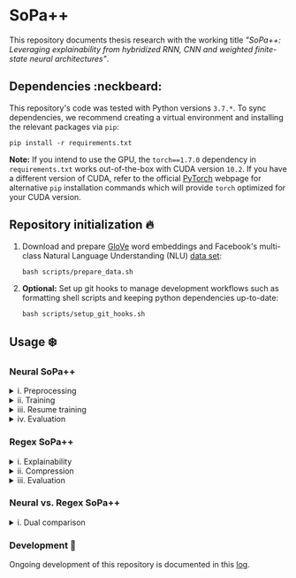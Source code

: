 # SoPa++

This repository documents thesis research with the working title *"SoPa++: Leveraging explainability from hybridized RNN, CNN and weighted finite-state neural architectures"*.

## Dependencies :neckbeard:

This repository's code was tested with Python versions `3.7.*`. To sync dependencies, we recommend creating a virtual environment and installing the relevant packages via `pip`:

```shell
pip install -r requirements.txt
```

**Note:** If you intend to use the GPU, the `torch==1.7.0` dependency in `requirements.txt` works out-of-the-box with CUDA version `10.2`. If you have a different version of CUDA, refer to the official [PyTorch](https://pytorch.org/get-started/locally/) webpage for alternative `pip` installation commands which will provide `torch` optimized for your CUDA version.

## Repository initialization :fire:

1. Download and prepare [GloVe](https://nlp.stanford.edu/projects/glove/) word embeddings and Facebook's multi-class Natural Language Understanding (NLU) [data set](https://research.fb.com/publications/cross-lingual-transfer-learning-for-multilingual-task-oriented-dialog/):

    ```shell
    bash scripts/prepare_data.sh
    ```

2. **Optional:** Set up git hooks to manage development workflows such as formatting shell scripts and keeping python dependencies up-to-date:

    ```shell
    bash scripts/setup_git_hooks.sh
    ```

## Usage :snowflake:

### Neural SoPa++

<details><summary>i. Preprocessing</summary>
<p>

For preprocessing Facebook's multi-class NLU data set, we use `src/preprocess_multiclass_nlu.py`:

```
usage: preprocess_multiclass_nlu.py [-h] [--data-directory <dir_path>]
                                    [--disable-upsampling]
                                    [--logging-level {debug,info,warning,error,critical}]
                                    [--truecase]

optional arguments:
  -h, --help            show this help message and exit

optional preprocessing arguments:
  --data-directory      <dir_path>
                        Data directory containing clean input data (default:
                        ./data/facebook_multiclass_nlu/)
  --disable-upsampling  Disable upsampling on the train and validation data
                        sets (default: False)
  --truecase            Retain true casing when preprocessing data. Otherwise
                        data will be lowercased by default (default: False)

optional logging arguments:
  --logging-level       {debug,info,warning,error,critical}
                        Set logging level (default: info)
```

The default workflow cleans the original NLU data, forces it to lowercased format and upsamples all minority classes. To run the default workflow, execute:

```shell
bash scripts/preprocess_multiclass_nlu.sh
```

</p>
</details>

<details><summary>ii. Training</summary>
<p>

For training the neural SoPa++ model, we use `src/train_spp.py`:

```
usage: train_spp.py [-h] --embeddings <file_path> --train-data <file_path>
                    --train-labels <file_path> --valid-data <file_path>
                    --valid-labels <file_path> [--batch-size <int>]
                    [--bias-scale <float>] [--clip-threshold <float>]
                    [--disable-scheduler] [--disable-tqdm] [--dropout <float>]
                    [--epochs <int>] [--evaluation-period <int>] [--gpu]
                    [--gpu-device <str>] [--grid-config <file_path>]
                    [--grid-training] [--learning-rate <float>]
                    [--logging-level {debug,info,warning,error,critical}]
                    [--max-doc-len <int>] [--models-directory <dir_path>]
                    [--no-wildcards] [--num-random-iterations <int>]
                    [--num-train-instances <int>] [--only-epoch-eval]
                    [--patience <int>] [--patterns <str>]
                    [--scheduler-factor <float>] [--scheduler-patience <int>]
                    [--seed <int>]
                    [--semiring {MaxSumSemiring,MaxProductSemiring}]
                    [--static-embeddings] [--tau-threshold <float>]
                    [--torch-num-threads <int>] [--tqdm-update-period <int>]
                    [--wildcard-scale <float>] [--word-dropout <float>]

optional arguments:
  -h, --help               show this help message and exit

optional sopa-architecture arguments:
  --bias-scale             <float>
                           Scale biases by this parameter (default: 1.0)
  --no-wildcards           Do not use wildcard transitions (default: False)
  --patterns               <str>
                           Pattern lengths and counts with the following
                           syntax: PatternLength1-PatternCount1_PatternLength2
                           -PatternCount2_... (default: 6-50_5-50_4-50_3-50)
  --semiring               {MaxSumSemiring,MaxProductSemiring}
                           Specify which semiring to use (default:
                           MaxSumSemiring)
  --static-embeddings      Freeze learning of token embeddings (default:
                           False)
  --tau-threshold          <float>
                           Specify value of STE binarizer tau threshold
                           (default: 0.0)
  --wildcard-scale         <float>
                           Scale wildcard(s) by this parameter (default: None)

required training arguments:
  --embeddings             <file_path>
                           Path to GloVe token embeddings file (default: None)
  --train-data             <file_path>
                           Path to train data file (default: None)
  --train-labels           <file_path>
                           Path to train labels file (default: None)
  --valid-data             <file_path>
                           Path to validation data file (default: None)
  --valid-labels           <file_path>
                           Path to validation labels file (default: None)

optional training arguments:
  --batch-size             <int>
                           Batch size for training (default: 256)
  --clip-threshold         <float>
                           Gradient clipping threshold (default: None)
  --disable-scheduler      Disable learning rate scheduler which reduces
                           learning rate on performance plateau (default:
                           False)
  --dropout                <float>
                           Neuron dropout probability (default: 0.2)
  --epochs                 <int>
                           Maximum number of training epochs (default: 50)
  --evaluation-period      <int>
                           Specify after how many training updates should
                           model evaluation(s) be conducted. Evaluation will
                           always be conducted at the end of epochs (default:
                           100)
  --learning-rate          <float>
                           Learning rate for Adam optimizer (default: 0.001)
  --max-doc-len            <int>
                           Maximum document length allowed (default: None)
  --models-directory       <dir_path>
                           Base directory where all models will be saved
                           (default: ./models)
  --num-train-instances    <int>
                           Maximum number of training instances (default:
                           None)
  --only-epoch-eval        Only evaluate model at the end of epoch, instead of
                           evaluation by updates (default: False)
  --patience               <int>
                           Number of epochs with no improvement after which
                           training will be stopped (default: 10)
  --scheduler-factor       <float>
                           Factor by which the learning rate will be reduced
                           (default: 0.1)
  --scheduler-patience     <int>
                           Number of epochs with no improvement after which
                           learning rate will be reduced (default: 5)
  --seed                   <int>
                           Global random seed for numpy and torch (default:
                           42)
  --word-dropout           <float>
                           Word dropout probability (default: 0.2)

optional grid-training arguments:
  --grid-config            <file_path>
                           Path to grid configuration file (default:
                           ./src/resources/flat_grid_heavy_config.json)
  --grid-training          Use grid-training instead of single-training
                           (default: False)
  --num-random-iterations  <int>
                           Number of random iteration(s) for each grid
                           instance (default: 10)

optional hardware-acceleration arguments:
  --gpu                    Use GPU hardware acceleration (default: False)
  --gpu-device             <str>
                           GPU device specification in case --gpu option is
                           used (default: cuda:0)
  --torch-num-threads      <int>
                           Set the number of threads used for CPU intraop
                           parallelism with PyTorch (default: None)

optional logging arguments:
  --logging-level          {debug,info,warning,error,critical}
                           Set logging level (default: info)

optional progress-bar arguments:
  --disable-tqdm           Disable tqdm progress bars (default: False)
  --tqdm-update-period     <int>
                           Specify after how many training updates should the
                           tqdm progress bar be updated with model diagnostics
                           (default: 5)
```

#### Neural SoPa++ model training

To train a single neural SoPa++ model using our defaults on the CPU, execute:

```shell
bash scripts/train_spp_cpu.sh
```

To train a single neural SoPa++ model using our defaults on a single GPU, execute:

```shell
bash scripts/train_spp_gpu.sh
```

#### Grid-based neural SoPa++ model training

To apply grid-based training on neural SoPa++ models using our defaults on the CPU, execute:

```shell
bash scripts/train_spp_grid_cpu.sh
```

To apply grid-based training on neural SoPa++ models using our defaults on a single GPU, execute:

```shell
bash scripts/train_spp_grid_gpu.sh
```

</p>
</details>

<details><summary>iii. Resume training</summary>
<p>

For resuming the aforementioned training workflow in case of interruptions, we use `src/train_resume_spp.py`:

```
usage: train_resume_spp.py [-h] --model-log-directory <dir_path>
                           [--disable-tqdm] [--gpu] [--gpu-device <str>]
                           [--grid-training]
                           [--logging-level {debug,info,warning,error,critical}]
                           [--torch-num-threads <int>]
                           [--tqdm-update-period <int>]

optional arguments:
  -h, --help             show this help message and exit

required training arguments:
  --model-log-directory  <dir_path>
                         Base model directory containing model data to be
                         resumed for training (default: None)

optional grid-training arguments:
  --grid-training        Use grid-training instead of single-training
                         (default: False)

optional hardware-acceleration arguments:
  --gpu                  Use GPU hardware acceleration (default: False)
  --gpu-device           <str>
                         GPU device specification in case --gpu option is used
                         (default: cuda:0)
  --torch-num-threads    <int>
                         Set the number of threads used for CPU intraop
                         parallelism with PyTorch (default: None)

optional logging arguments:
  --logging-level        {debug,info,warning,error,critical}
                         Set logging level (default: info)

optional progress-bar arguments:
  --disable-tqdm         Disable tqdm progress bars (default: False)
  --tqdm-update-period   <int>
                         Specify after how many training updates should the
                         tqdm progress bar be updated with model diagnostics
                         (default: 5)
```

#### Resume neural SoPa++ model training

To resume training of a single neural SoPa++ model using our defaults on the CPU, execute:

```shell
bash scripts/train_resume_spp_cpu.sh /path/to/model/directory
```

To resume training of a single neural SoPa++ model using our defaults on a single GPU, execute:

```shell
bash scripts/train_resume_spp_gpu.sh /path/to/model/directory
```

#### Resume grid-based neural SoPa++ model training

To resume grid-based training of neural SoPa++ models using our defaults on the CPU, execute:

```shell
bash scripts/train_resume_spp_grid_cpu.sh /path/to/model/directory
```

To resume grid-based training of neural SoPa++ models using our defaults on a single GPU, execute:

```shell
bash scripts/train_resume_spp_grid_gpu.sh /path/to/model/directory
```

</p>
</details>

<details><summary>iv. Evaluation</summary>
<p>

For evaluating a trained neural SoPa++ model, we use `src/evaluate_spp.py`:

```
usage: evaluate_spp.py [-h] --eval-data <file_path> --eval-labels <file_path>
                       --model-checkpoint <glob_path> [--batch-size <int>]
                       [--evaluation-metric {recall,precision,f1-score,accuracy}]
                       [--evaluation-metric-type {weighted avg,macro avg}]
                       [--gpu] [--gpu-device <str>] [--grid-evaluation]
                       [--logging-level {debug,info,warning,error,critical}]
                       [--max-doc-len <int>] [--output-prefix <str>]
                       [--torch-num-threads <int>]

optional arguments:
  -h, --help                show this help message and exit

required evaluation arguments:
  --eval-data               <file_path>
                            Path to evaluation data file (default: None)
  --eval-labels             <file_path>
                            Path to evaluation labels file (default: None)
  --model-checkpoint        <glob_path>
                            Glob path to model checkpoint with '.pt' extension
                            (default: None)

optional evaluation arguments:
  --batch-size              <int>
                            Batch size for evaluation (default: 256)
  --max-doc-len             <int>
                            Maximum document length allowed (default: None)
  --output-prefix           <str>
                            Prefix for output classification report (default:
                            test)

optional grid-evaluation arguments:
  --evaluation-metric       {recall,precision,f1-score,accuracy}
                            Specify which evaluation metric to use for
                            comparison (default: f1-score)
  --evaluation-metric-type  {weighted avg,macro avg}
                            Specify which type of evaluation metric to use
                            (default: weighted avg)
  --grid-evaluation         Use grid-evaluation framework to find/summarize
                            best model (default: False)

optional hardware-acceleration arguments:
  --gpu                     Use GPU hardware acceleration (default: False)
  --gpu-device              <str>
                            GPU device specification in case --gpu option is
                            used (default: cuda:0)
  --torch-num-threads       <int>
                            Set the number of threads used for CPU intraop
                            parallelism with PyTorch (default: None)

optional logging arguments:
  --logging-level           {debug,info,warning,error,critical}
                            Set logging level (default: info)
```

#### Neural SoPa++ model evaluation

To evaluate single or multiple neural SoPa++ model(s) using our defaults on the CPU, execute:

```shell
bash scripts/evaluate_spp_cpu.sh "/glob/to/neural/model/*/checkpoint(s)"
```

To evaluate single or multiple neural SoPa++ model(s) using our defaults on a single GPU, execute:

```shell
bash scripts/evaluate_spp_gpu.sh "/glob/to/neural/model/*/checkpoint(s)"
```

#### Grid-based neural SoPa++ model evaluation

To evaluate grid-based neural SoPa++ models using our defaults on the CPU, execute:

```shell
bash scripts/evaluate_spp_grid_cpu.sh "/glob/to/neural/model/*/checkpoints"
```

To evaluate grid-based neural SoPa++ models using our defaults on a single GPU, execute:

```shell
bash scripts/evaluate_spp_grid_gpu.sh "/glob/to/neural/model/*/checkpoints"
```

</p>
</details>

### Regex SoPa++

<details><summary>i. Explainability</summary>
<p>

For explaining a neural SoPa++ model by simplifying it into a regex SoPa++ model, we use `src/explain_simplify_regex_spp.py`:

```
usage: explain_simplify_regex_spp.py [-h] --neural-model-checkpoint
                                     <file_path> --train-data <file_path>
                                     --train-labels <file_path> --valid-data
                                     <file_path> --valid-labels <file_path>
                                     [--atol <float>] [--batch-size <int>]
                                     [--disable-tqdm] [--gpu]
                                     [--gpu-device <str>]
                                     [--logging-level {debug,info,warning,error,critical}]
                                     [--max-doc-len <int>]
                                     [--num-train-instances <int>]
                                     [--torch-num-threads <int>]
                                     [--tqdm-update-period <int>]

optional arguments:
  -h, --help                 show this help message and exit

required explainability arguments:
  --neural-model-checkpoint  <file_path>
                             Path to neural model checkpoint with '.pt'
                             extension (default: None)
  --train-data               <file_path>
                             Path to train data file (default: None)
  --train-labels             <file_path>
                             Path to train labels file (default: None)
  --valid-data               <file_path>
                             Path to validation data file (default: None)
  --valid-labels             <file_path>
                             Path to validation labels file (default: None)

optional explainability arguments:
  --atol                     <float>
                             Specify absolute tolerance when comparing
                             equivalences between tensors (default: 1e-06)
  --batch-size               <int>
                             Batch size for explainability (default: 256)
  --max-doc-len              <int>
                             Maximum document length allowed (default: None)
  --num-train-instances      <int>
                             Maximum number of training instances (default:
                             None)

optional hardware-acceleration arguments:
  --gpu                      Use GPU hardware acceleration (default: False)
  --gpu-device               <str>
                             GPU device specification in case --gpu option is
                             used (default: cuda:0)
  --torch-num-threads        <int>
                             Set the number of threads used for CPU intraop
                             parallelism with PyTorch (default: None)

optional logging arguments:
  --logging-level            {debug,info,warning,error,critical}
                             Set logging level (default: info)

optional progress-bar arguments:
  --disable-tqdm             Disable tqdm progress bars (default: False)
  --tqdm-update-period       <int>
                             Specify after how many training updates should
                             the tqdm progress bar be updated with model
                             diagnostics (default: 5)
```

To simplify a single neural SoPa++ model using our defaults on the CPU, execute:

```shell
bash scripts/explain_simplify_regex_spp_cpu.sh /path/to/neural/model/checkpoint
```

To simplify a single neural SoPa++ model using our defaults on a single GPU, execute:

```shell
bash scripts/explain_simplify_regex_spp_gpu.sh /path/to/neural/model/checkpoint
```

</p>
</details>

<details><summary>ii. Compression</summary>
<p>

For compressing a regex SoPa++ model, we use `src/explain_compress_regex_spp.py`:

```
usage: explain_compress_regex_spp.py [-h] --regex-model-checkpoint <file_path>
                                     [--disable-tqdm]
                                     [--logging-level {debug,info,warning,error,critical}]
                                     [--tqdm-update-period <int>]

optional arguments:
  -h, --help                show this help message and exit

required explainability arguments:
  --regex-model-checkpoint  <file_path>
                            Path to regex model with '.pt' extension (default:
                            None)

optional logging arguments:
  --logging-level           {debug,info,warning,error,critical}
                            Set logging level (default: info)

optional progress-bar arguments:
  --disable-tqdm            Disable tqdm progress bars (default: False)
  --tqdm-update-period      <int>
                            Specify after how many training updates should the
                            tqdm progress bar be updated with model
                            diagnostics (default: 5)
```

To compress a single regex SoPa++ model using our defaults on the CPU, execute:

```shell
bash scripts/explain_compress_regex_spp_cpu.sh /path/to/regex/model/checkpoint
```

</p>
</details>

<details><summary>iii. Evaluation</summary>
<p>

For evaluating a regex SoPa++ model, we use `src/evaluate_regex_spp.py`:

```
usage: evaluate_regex_spp.py [-h] --eval-data <file_path> --eval-labels
                             <file_path> --model-checkpoint <glob_path>
                             [--batch-size <int>] [--disable-tqdm] [--gpu]
                             [--gpu-device <str>]
                             [--logging-level {debug,info,warning,error,critical}]
                             [--max-doc-len <int>] [--output-prefix <str>]
                             [--torch-num-threads <int>]
                             [--tqdm-update-period <int>]

optional arguments:
  -h, --help            show this help message and exit

required evaluation arguments:
  --eval-data           <file_path>
                        Path to evaluation data file (default: None)
  --eval-labels         <file_path>
                        Path to evaluation labels file (default: None)
  --model-checkpoint    <glob_path>
                        Glob path to model checkpoint with '.pt' extension
                        (default: None)

optional evaluation arguments:
  --batch-size          <int>
                        Batch size for evaluation (default: 256)
  --max-doc-len         <int>
                        Maximum document length allowed (default: None)
  --output-prefix       <str>
                        Prefix for output classification report (default:
                        test)

optional hardware-acceleration arguments:
  --gpu                 Use GPU hardware acceleration (default: False)
  --gpu-device          <str>
                        GPU device specification in case --gpu option is used
                        (default: cuda:0)
  --torch-num-threads   <int>
                        Set the number of threads used for CPU intraop
                        parallelism with PyTorch (default: None)

optional logging arguments:
  --logging-level       {debug,info,warning,error,critical}
                        Set logging level (default: info)

optional progress-bar arguments:
  --disable-tqdm        Disable tqdm progress bars (default: False)
  --tqdm-update-period  <int>
                        Specify after how many training updates should the
                        tqdm progress bar be updated with model diagnostics
                        (default: 5)
```

To evaluate single or multiple regex SoPa++ model(s) using our defaults on the CPU, execute:

```shell
bash scripts/evaluate_regex_spp_cpu.sh "/glob/to/regex/model/*/checkpoint(s)"
```

To evaluate single or multiple regex SoPa++ model(s) using our defaults on a single GPU, execute:

```shell
bash scripts/evaluate_regex_spp_gpu.sh "/glob/to/regex/model/*/checkpoint(s)"
```

</p>
</details>

### Neural vs. Regex SoPa++

<details><summary>i. Dual comparison</summary>
<p>

For comparing a neural SoPa++ model and its corresponding regex SoPa++ model counterpart, we use `src/compare_dual_models_spp.py`:

```
usage: compare_dual_models_spp.py [-h] --eval-data <file_path> --eval-labels
                                  <file_path> --neural-model-checkpoint
                                  <file_path> --regex-model-checkpoint
                                  <file_path> [--atol <float>]
                                  [--batch-size <int>] [--disable-tqdm]
                                  [--gpu] [--gpu-device <str>]
                                  [--logging-level {debug,info,warning,error,critical}]
                                  [--max-doc-len <int>]
                                  [--output-dir <dir_path>]
                                  [--output-prefix <str>]
                                  [--torch-num-threads <int>]
                                  [--tqdm-update-period <int>]

optional arguments:
  -h, --help                 show this help message and exit

required evaluation arguments:
  --eval-data                <file_path>
                             Path to evaluation data file (default: None)
  --eval-labels              <file_path>
                             Path to evaluation labels file (default: None)
  --neural-model-checkpoint  <file_path>
                             Path to neural model checkpoint with '.pt'
                             extension (default: None)
  --regex-model-checkpoint   <file_path>
                             Path to regex model checkpoint with '.pt'
                             extension (default: None)

optional evaluation arguments:
  --atol                     <float>
                             Specify absolute tolerance when comparing
                             equivalences between tensors (default: 1e-06)
  --batch-size               <int>
                             Batch size for evaluation (default: 256)
  --max-doc-len              <int>
                             Maximum document length allowed (default: None)
  --output-dir               <dir_path>
                             Specify directory to store output file (default:
                             None)
  --output-prefix            <str>
                             Prefix for output classification report (default:
                             test)

optional hardware-acceleration arguments:
  --gpu                      Use GPU hardware acceleration (default: False)
  --gpu-device               <str>
                             GPU device specification in case --gpu option is
                             used (default: cuda:0)
  --torch-num-threads        <int>
                             Set the number of threads used for CPU intraop
                             parallelism with PyTorch (default: None)

optional logging arguments:
  --logging-level            {debug,info,warning,error,critical}
                             Set logging level (default: info)

optional progress-bar arguments:
  --disable-tqdm             Disable tqdm progress bars (default: False)
  --tqdm-update-period       <int>
                             Specify after how many training updates should
                             the tqdm progress bar be updated with model
                             diagnostics (default: 5)
```

To compare neural and regex SoPa++ model(s) using our defaults on the CPU, execute:

```shell
bash scripts/compare_dual_models_spp_cpu.sh /path/to/neural/model/checkpoint \
  /path/to/regex/model/checkpoint
```

To compare neural and regex SoPa++ model(s) using our defaults on a GPU, execute:

```shell
bash scripts/compare_dual_models_spp_gpu.sh /path/to/neural/model/checkpoint \
  /path/to/regex/model/checkpoint
```

</p>
</details>

### Development :snail:

Ongoing development of this repository is documented in this [log](./docs/develop.md).
